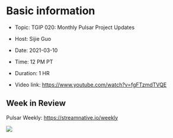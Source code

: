 # Basic information

- Topic: TGIP 020: Monthly Pulsar Project Updates

- Host: Sijie Guo

- Date: 2021-03-10

- Time: 12 PM PT

- Duration: 1 HR

- Video link: https://www.youtube.com/watch?v=fgFTzmdTVQE 

## Week in Review

Pulsar Weekly: https://streamnative.io/weekly

![](https://github.com/streamnative/tgip/blob/images/020.jpg)